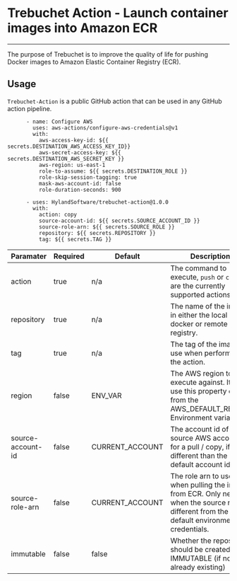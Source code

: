 # Trebuchet Action - Launch container images into Amazon ECR
----

The purpose of Trebuchet is to improve the quality of life for pushing Docker images to Amazon Elastic Container Registry (ECR).

## Usage
`Trebuchet-Action` is a public GitHub action that can be used in any GitHub action pipeline.

```
      - name: Configure AWS
        uses: aws-actions/configure-aws-credentials@v1
        with:
          aws-access-key-id: ${{ secrets.DESTINATION_AWS_ACCESS_KEY_ID}}
          aws-secret-access-key: ${{ secrets.DESTINATION_AWS_SECRET_KEY }}
          aws-region: us-east-1
          role-to-assume: ${{ secrets.DESTINATION_ROLE }}
          role-skip-session-tagging: true
          mask-aws-account-id: false
          role-duration-seconds: 900

      - uses: HylandSoftware/trebuchet-action@1.0.0
        with:
          action: copy
          source-account-id: ${{ secrets.SOURCE_ACCOUNT_ID }}
          source-role-arn: ${{ secrets.SOURCE_ROLE }}
          repository: ${{ secrets.REPOSITORY }}
          tag: ${{ secrets.TAG }}
```

| Paramater | Required | Default | Description |
| ---------- | ------- | ------- | ----------- |
| action | true | n/a | The command to execute, `push` or `copy` are the currently supported actions. |
| repository | true | n/a | The name of the image in either the local docker or remote registry. |
| tag | true | n/a | The tag of the image to use when performing the action. |
| region | false | ENV_VAR | The AWS region to execute against.  It will use this property or pull from the AWS_DEFAULT_REGION Environment variable. |
| source-account-id | false | CURRENT_ACCOUNT | The account id of the source AWS account for a pull / copy, if different than the default account id. |
| source-role-arn | false  | CURRENT_ACCOUNT | The role arn to use when pulling the image from ECR.  Only needed when the source role is different from the default environment credentials. |
| immutable | false | false | Whether the repository should be created as IMMUTABLE (if not already existing) |

